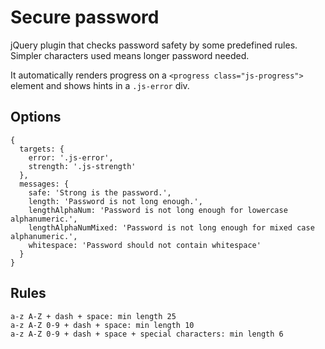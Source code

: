 # Secure password

jQuery plugin that checks password safety by some predefined rules. Simpler characters used means longer password needed.

It automatically renders progress on a `<progress class="js-progress">` element and shows hints in a `.js-error` div.

## Options

```
{
  targets: {
    error: '.js-error',
    strength: '.js-strength'
  },
  messages: {
    safe: 'Strong is the password.',
    length: 'Password is not long enough.',
    lengthAlphaNum: 'Password is not long enough for lowercase alphanumeric.',
    lengthAlphaNumMixed: 'Password is not long enough for mixed case alphanumeric.',
    whitespace: 'Password should not contain whitespace'
  }
}
```

## Rules

```
a-z A-Z + dash + space: min length 25
a-z A-Z 0-9 + dash + space: min length 10
a-z A-Z 0-9 + dash + space + special characters: min length 6
```